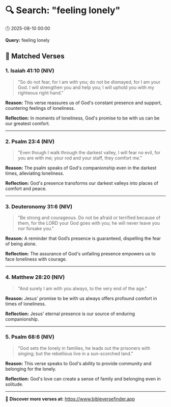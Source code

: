 # 🔍 Search: "feeling lonely"
🕒 2025-08-10 00:00

**Query:** feeling lonely

## 📖 Matched Verses

### 1. Isaiah 41:10 (NIV)
> "So do not fear, for I am with you; do not be dismayed, for I am your God. I will strengthen you and help you; I will uphold you with my righteous right hand."

**Reason:** This verse reassures us of God's constant presence and support, countering feelings of loneliness.

**Reflection:** In moments of loneliness, God's promise to be with us can be our greatest comfort.

---

### 2. Psalm 23:4 (NIV)
> "Even though I walk through the darkest valley, I will fear no evil, for you are with me; your rod and your staff, they comfort me."

**Reason:** The psalm speaks of God's companionship even in the darkest times, alleviating loneliness.

**Reflection:** God's presence transforms our darkest valleys into places of comfort and peace.

---

### 3. Deuteronomy 31:6 (NIV)
> "Be strong and courageous. Do not be afraid or terrified because of them, for the LORD your God goes with you; he will never leave you nor forsake you."

**Reason:** A reminder that God’s presence is guaranteed, dispelling the fear of being alone.

**Reflection:** The assurance of God's unfailing presence empowers us to face loneliness with courage.

---

### 4. Matthew 28:20 (NIV)
> "And surely I am with you always, to the very end of the age."

**Reason:** Jesus' promise to be with us always offers profound comfort in times of loneliness.

**Reflection:** Jesus' eternal presence is our source of enduring companionship.

---

### 5. Psalm 68:6 (NIV)
> "God sets the lonely in families, he leads out the prisoners with singing; but the rebellious live in a sun-scorched land."

**Reason:** This verse speaks to God's ability to provide community and belonging for the lonely.

**Reflection:** God's love can create a sense of family and belonging even in solitude.

---

🔗 **Discover more verses at:** https://www.bibleversefinder.app
